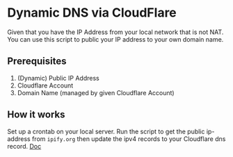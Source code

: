 # Dynamic DNS via CloudFlare

Given that you have the IP Address from your local network that is not NAT. You can use this script to
public your IP address to your own domain name.

## Prerequisites

1. (Dynamic) Public IP Address
1. Cloudflare Account
1. Domain Name (managed by given Cloudflare Account)

## How it works

Set up a crontab on your local server. Run the script to get the public ip-address from `ipify.org` then update
the ipv4 records to your Cloudflare dns record. [Doc](https://developers.cloudflare.com/api/operations/dns-records-for-a-zone-update-dns-record)

